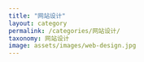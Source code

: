 ```yaml
---
title: "网站设计"
layout: category
permalink: /categories/网站设计/
taxonomy: 网站设计
image: assets/images/web-design.jpg
---
```


